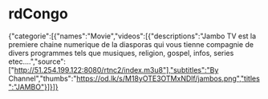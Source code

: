 # rdCongo
{"categorie":[{"names":"Movie","videos":[{"descriptions":"Jambo TV est la premiere chaine numerique de la diasporas qui vous tienne compagnie de divers programmes tels que musiques, religion, gospel, infos, series etec....","source":["http://51.254.199.122:8080/rtnc2/index.m3u8"],"subtitles":"By Channel","thumbs":"https://od.lk/s/M18yOTE3OTMxNDlf/jambos.png","titles":"JAMBO"}]}]}
